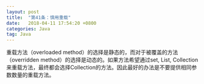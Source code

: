 ```yaml
---
layout: post
title:  "第41条：慎用重载"
date:   2018-04-11 17:54:20 +0800
categories: Java
tag: Java
---
```



重载方法（overloaded method）的选择是静态的，而对于被覆盖的方法（overridden method）的选择是动态的。如果方法希望通过set<?>, List<?>, Collection<?>来重载方法，最终都会选择Collection<?>的方法。因此最好的办法是不要提供相同参数数量的重载方法。